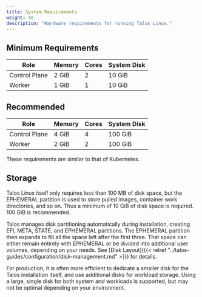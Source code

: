 ```yaml
---
title: System Requirements
weight: 40
description: "Hardware requirements for running Talos Linux."
---
```


## Minimum Requirements

<table class="table-auto">
  <thead>
    <tr>
      <th class="px-4 py-2">Role</th>
      <th class="px-4 py-2">Memory</th>
      <th class="px-4 py-2">Cores</th>
      <th class="px-4 py-2">System Disk</th>
    </tr>
  </thead>
  <tbody>
    <tr>
      <td class="border px-4 py-2">Control Plane</td>
      <td class="border px-4 py-2">2 GiB</td>
      <td class="border px-4 py-2">2</td>
      <td class="border px-4 py-2">10 GiB</td>
    </tr>
    <tr class="bg-gray-100">
      <td class="border px-4 py-2">Worker</td>
      <td class="border px-4 py-2">1 GiB</td>
      <td class="border px-4 py-2">1</td>
      <td class="border px-4 py-2">10 GiB</td>
    </tr>
  </tbody>
</table>

## Recommended

<table class="table-auto">
  <thead>
    <tr>
      <th class="px-4 py-2">Role</th>
      <th class="px-4 py-2">Memory</th>
      <th class="px-4 py-2">Cores</th>
      <th class="px-4 py-2">System Disk</th>
    </tr>
  </thead>
  <tbody>
    <tr>
      <td class="border px-4 py-2">Control Plane</td>
      <td class="border px-4 py-2">4 GiB</td>
      <td class="border px-4 py-2">4</td>
      <td class="border px-4 py-2">100 GiB</td>
    </tr>
    <tr class="bg-gray-100">
      <td class="border px-4 py-2">Worker</td>
      <td class="border px-4 py-2">2 GiB</td>
      <td class="border px-4 py-2">2</td>
      <td class="border px-4 py-2">100 GiB</td>
    </tr>
  </tbody>
</table>

These requirements are similar to that of Kubernetes.

## Storage

Talos Linux itself only requires less than 100 MB of disk space, but the EPHEMERAL partition is used to store pulled images, container work directories, and so on. Thus a minimum of 10 GiB of disk space is required. 100 GiB is recommended.

Talos manages disk partitioning automatically during installation, creating EFI, META, STATE, and EPHEMERAL partitions. The EPHEMERAL partition then expands to fill all the space left after the first three. That space can either remain entirely with EPHEMERAL or be divided into additional user volumes, depending on your needs. See [Disk Layout]({{< relref "../talos-guides/configuration/disk-management.md" >}}) for details.

For production, it is often more efficient to dedicate a smaller disk for the Talos installation itself, and use additional disks for workload storage. Using a large, single disk for both system and workloads is supported, but may not be optimal depending on your environment.
